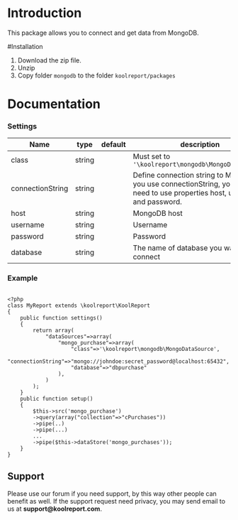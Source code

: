 # Introduction

This package allows you to connect and get data from MongoDB.

#Installation

1. Download the zip file.
2. Unzip
3. Copy folder `mongodb` to the folder `koolreport/packages`

# Documentation

### Settings

|Name|type|default|description|
|----------|---------|---------|----------------|
|class|string||	Must set to `'\koolreport\mongodb\MongoDataSource'`|
|connectionString|string||Define connection string to MongoDB. If you use connectionString, you do not need to use properties host, username and password.|
|host|string||MongoDB host|
|username|string||Username|
|password|string||Password|
|database|string||The name of database you want to connect|

### Example

```

<?php
class MyReport extends \koolreport\KoolReport
{
    public function settings()
    {
        return array(
            "dataSources"=>array(
                "mongo_purchase"=>array(
                    "class"=>'\koolreport\mongodb\MongoDataSource',
                    "connectionString"=>"mongo://johndoe:secret_password@localhost:65432",
                    "database"=>"dbpurchase"
                ),
            )
        );
    }
    public function setup()
    {
        $this->src('mongo_purchase')
        ->query(array("collection"=>"cPurchases"))
        ->pipe(..)
        ->pipe(...)
        ...
        ->pipe($this->dataStore('mongo_purchases'));
    }
}
```

## Support

Please use our forum if you need support, by this way other people can benefit as well. If the support request need privacy, you may send email to us at __support@koolreport.com__.
